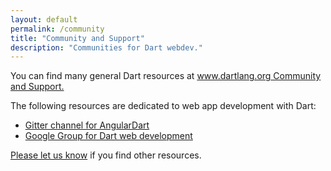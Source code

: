 ```yaml
---
layout: default
permalink: /community
title: "Community and Support"
description: "Communities for Dart webdev."
---
```


You can find many general Dart resources at
[www.dartlang.org Community and Support.]({{site.dartlang}}/community)

The following resources are dedicated to web app development with Dart:

* [Gitter channel for AngularDart](https://gitter.im/dart-lang/angular2)
* [Google Group for Dart web development](https://groups.google.com/a/dartlang.org/forum/#!forum/web)

[Please let us know](https://github.com/dart-lang/site-webdev/issues/new?title=Issue+with+page%3A&body=URL%3A+%3Ccopy-paste+here%3E%0AProblem%3A+%3Cdescribe+the+problem%3E%0ASuggestion%3A+%3Csuggested+fix%3F%3E)
if you find other resources.
